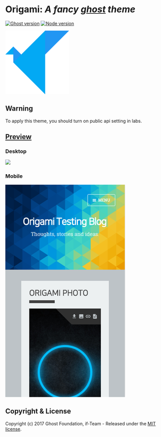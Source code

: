 # Origami: _A fancy [ghost](https://ghost.org) theme_

[![Ghost version](https://img.shields.io/badge/Ghost-0.11.x-brightgreen.svg?style=flat-square)](https://ghost.org/)
[![Node version](https://img.shields.io/node/v/uno-zen.svg?style=flat-square)](https://nodejs.org/en/)

<img src="/resources/origami-logo.png" width="200rem">

## Warning
To apply this theme, you should turn on public api setting in labs.

## [Preview](https://blog.khinenw.tk)
### Desktop
![]("/resources/origami-screenshot.png")
### Mobile  
![Mobile Preview](/resources/origami-screenshot-mobile.png)

## Copyright & License

Copyright (c) 2017 Ghost Foundation, if-Team - Released under the [MIT license](LICENSE).
